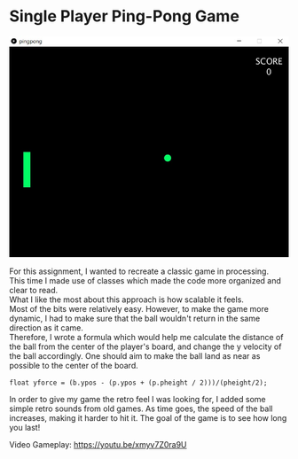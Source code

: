 # Single Player Ping-Pong Game
![](game.jpg)  

For this assignment, I wanted to recreate a classic game in processing.  
This time I made use of classes which made the code more organized and clear to read.  
What I like the most about this approach is how scalable it feels.  
Most of the bits were relatively easy. However, to make the game more dynamic, I had to make sure that the ball wouldn't return in the same direction as it came.  
Therefore, I wrote a formula which would help me calculate the distance of the ball from the center of the player's board, and change the y velocity of the ball accordingly.
One should aim to make the ball land as near as possible to the center of the board.
````
float yforce = (b.ypos - (p.ypos + (p.pheight / 2)))/(pheight/2);
````
In order to give my game the retro feel I was looking for, I added some simple retro sounds from old games.
As time goes, the speed of the ball increases, making it harder to hit it.
The goal of the game is to see how long you last!

Video Gameplay: https://youtu.be/xmyv7Z0ra9U

